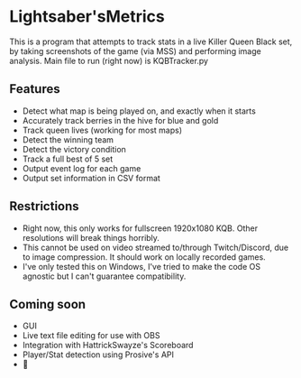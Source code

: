 # Lightsaber'sMetrics
This is a program that attempts to track stats in a live Killer Queen Black set, by taking screenshots of the game (via MSS) and performing image analysis.
Main file to run (right now) is KQBTracker.py


## Features
  * Detect what map is being played on, and exactly when it starts
  * Accurately track berries in the hive for blue and gold
  * Track queen lives (working for most maps)
  * Detect the winning team
  * Detect the victory condition
  * Track a full best of 5 set
  * Output event log for each game
  * Output set information in CSV format
  
 ## Restrictions
  * Right now, this only works for fullscreen 1920x1080 KQB.  Other resolutions will break things horribly.
  * This cannot be used on video streamed to/through Twitch/Discord, due to image compression.  It should work on locally recorded games.
  * I've only tested this on Windows, I've tried to make the code OS agnostic but I can't guarantee compatibility.
  
## Coming soon
  * GUI
  * Live text file editing for use with OBS
  * Integration with HattrickSwayze's Scoreboard
  * Player/Stat detection using Prosive's API
  * 🐌
